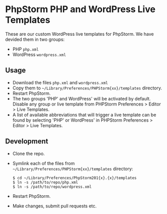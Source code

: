 PhpStorm PHP and WordPress Live Templates
==========================================

These are our custom WordPress live templates for PhpStorm. We have devided them in two groups:
- PHP `php.xml`
- WordPress `wordpress.xml`

## Usage

* Download the files `php.xml` and `wordpress.xml`
* Copy them to `~/Library/Preferences/PHPStorm{xx}/templates` directory.
* Restart PhpStorm.
* The two groups 'PHP' and WordPress' will be activated by default. Disable any group or live template from PHPStorm Preferences > Editor > Live Templates.
* A list of available abbreviations that will trigger a live template can be found by selecting 'PHP' or WordPress' in PHPStorm Preferences > Editor > Live Templates.

## Development

* Clone the repo.
* Symlink each of the files from `~/Library/Preferences/PHPStorm{xx}/templates` directory:

	```
	$ cd ~/Library/Preferences/PhpStorm201{x}.{x}/templates
	$ ln -s /path/to/repo/php.xml
	$ ln -s /path/to/repo/wordpress.xml
	```

* Restart PhpStorm.
* Make changes, submit pull requests etc.